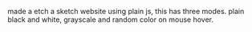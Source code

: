 made a etch a sketch website using plain js, this has three modes.
plain black and white, grayscale and random color on mouse hover.
